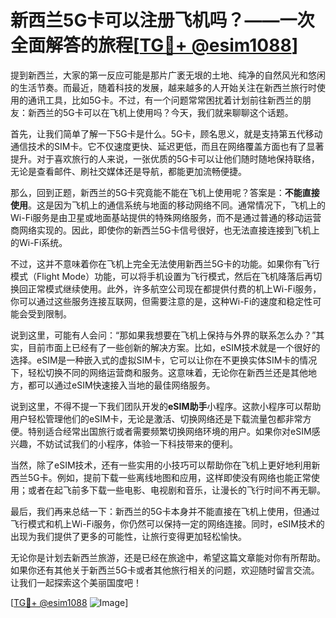 # 新西兰5G卡可以注册飞机吗？——一次全面解答的旅程[[TG💪+ @esim1088](https://t.me/s/esim1088)]

提到新西兰，大家的第一反应可能是那片广袤无垠的土地、纯净的自然风光和悠闲的生活节奏。而最近，随着科技的发展，越来越多的人开始关注在新西兰旅行时使用的通讯工具，比如5G卡。不过，有一个问题常常困扰着计划前往新西兰的朋友：新西兰的5G卡可以在飞机上使用吗？今天，我们就来聊聊这个话题。

首先，让我们简单了解一下5G卡是什么。5G卡，顾名思义，就是支持第五代移动通信技术的SIM卡。它不仅速度更快、延迟更低，而且在网络覆盖方面也有了显著提升。对于喜欢旅行的人来说，一张优质的5G卡可以让他们随时随地保持联络，无论是查看邮件、刷社交媒体还是导航，都能更加流畅便捷。

那么，回到正题，新西兰的5G卡究竟能不能在飞机上使用呢？答案是：**不能直接使用**。这是因为飞机上的通信系统与地面的移动网络不同。通常情况下，飞机上的Wi-Fi服务是由卫星或地面基站提供的特殊网络服务，而不是通过普通的移动运营商网络实现的。因此，即使你的新西兰5G卡信号很好，也无法直接连接到飞机上的Wi-Fi系统。

不过，这并不意味着你在飞机上完全无法使用新西兰5G卡的功能。如果你有飞行模式（Flight Mode）功能，可以将手机设置为飞行模式，然后在飞机降落后再切换回正常模式继续使用。此外，许多航空公司现在都提供付费的机上Wi-Fi服务，你可以通过这些服务连接互联网，但需要注意的是，这种Wi-Fi的速度和稳定性可能会受到限制。

说到这里，可能有人会问：“那如果我想要在飞机上保持与外界的联系怎么办？”其实，目前市面上已经有了一些创新的解决方案。比如，eSIM技术就是一个很好的选择。eSIM是一种嵌入式的虚拟SIM卡，它可以让你在不更换实体SIM卡的情况下，轻松切换不同的网络运营商和服务。这意味着，无论你在新西兰还是其他地方，都可以通过eSIM快速接入当地的最佳网络服务。

说到这里，不得不提一下我们团队开发的**eSIM助手**小程序。这款小程序可以帮助用户轻松管理他们的eSIM卡，无论是激活、切换网络还是下载流量包都非常方便。特别适合经常出国旅行或者需要频繁切换网络环境的用户。如果你对eSIM感兴趣，不妨试试我们的小程序，体验一下科技带来的便利。

当然，除了eSIM技术，还有一些实用的小技巧可以帮助你在飞机上更好地利用新西兰5G卡。例如，提前下载一些离线地图和应用，这样即使没有网络也能正常使用；或者在起飞前多下载一些电影、电视剧和音乐，让漫长的飞行时间不再无聊。

最后，我们再来总结一下：新西兰的5G卡本身并不能直接在飞机上使用，但通过飞行模式和机上Wi-Fi服务，你仍然可以保持一定的网络连接。同时，eSIM技术的出现为我们提供了更多的可能性，让旅行变得更加轻松愉快。

无论你是计划去新西兰旅游，还是已经在旅途中，希望这篇文章能对你有所帮助。如果你还有其他关于新西兰5G卡或者其他旅行相关的问题，欢迎随时留言交流。让我们一起探索这个美丽国度吧！

[[TG💪+ @esim1088](https://t.me/s/esim1088) ![Image](https://i.postimg.cc/4NQfJmqS/Snipaste-2025-05-13-00-14-12.png)]